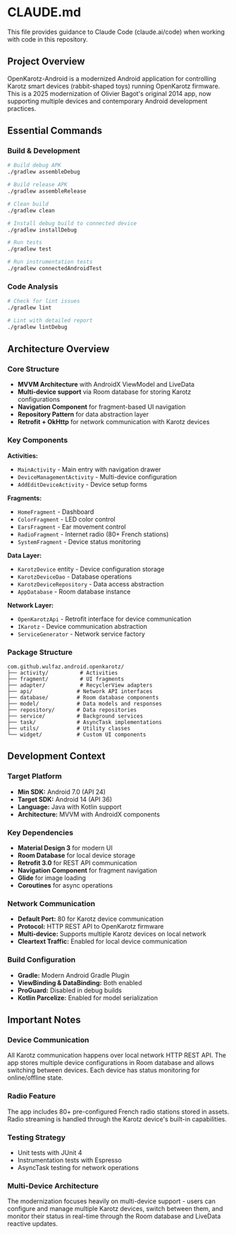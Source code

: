 # CLAUDE.md

This file provides guidance to Claude Code (claude.ai/code) when working with code in this repository.

## Project Overview

OpenKarotz-Android is a modernized Android application for controlling Karotz smart devices (rabbit-shaped toys) running OpenKarotz firmware. This is a 2025 modernization of Olivier Bagot's original 2014 app, now supporting multiple devices and contemporary Android development practices.

## Essential Commands

### Build & Development
```bash
# Build debug APK
./gradlew assembleDebug

# Build release APK
./gradlew assembleRelease

# Clean build
./gradlew clean

# Install debug build to connected device
./gradlew installDebug

# Run tests
./gradlew test

# Run instrumentation tests
./gradlew connectedAndroidTest
```

### Code Analysis
```bash
# Check for lint issues
./gradlew lint

# Lint with detailed report
./gradlew lintDebug
```

## Architecture Overview

### Core Structure
- **MVVM Architecture** with AndroidX ViewModel and LiveData
- **Multi-device support** via Room database for storing Karotz configurations
- **Navigation Component** for fragment-based UI navigation
- **Repository Pattern** for data abstraction layer
- **Retrofit + OkHttp** for network communication with Karotz devices

### Key Components

**Activities:**
- `MainActivity` - Main entry with navigation drawer
- `DeviceManagementActivity` - Multi-device configuration
- `AddEditDeviceActivity` - Device setup forms

**Fragments:**
- `HomeFragment` - Dashboard
- `ColorFragment` - LED color control
- `EarsFragment` - Ear movement control  
- `RadioFragment` - Internet radio (80+ French stations)
- `SystemFragment` - Device status monitoring

**Data Layer:**
- `KarotzDevice` entity - Device configuration storage
- `KarotzDeviceDao` - Database operations
- `KarotzDeviceRepository` - Data access abstraction
- `AppDatabase` - Room database instance

**Network Layer:**
- `OpenKarotzApi` - Retrofit interface for device communication
- `IKarotz` - Device communication abstraction
- `ServiceGenerator` - Network service factory

### Package Structure
```
com.github.wulfaz.android.openkarotz/
├── activity/          # Activities
├── fragment/          # UI fragments  
├── adapter/           # RecyclerView adapters
├── api/              # Network API interfaces
├── database/         # Room database components
├── model/            # Data models and responses
├── repository/       # Data repositories
├── service/          # Background services
├── task/             # AsyncTask implementations
├── utils/            # Utility classes
└── widget/           # Custom UI components
```

## Development Context

### Target Platform
- **Min SDK:** Android 7.0 (API 24)
- **Target SDK:** Android 14 (API 36)
- **Language:** Java with Kotlin support
- **Architecture:** MVVM with AndroidX components

### Key Dependencies
- **Material Design 3** for modern UI
- **Room Database** for local device storage
- **Retrofit 3.0** for REST API communication
- **Navigation Component** for fragment navigation
- **Glide** for image loading
- **Coroutines** for async operations

### Network Communication
- **Default Port:** 80 for Karotz device communication
- **Protocol:** HTTP REST API to OpenKarotz firmware
- **Multi-device:** Supports multiple Karotz devices on local network
- **Cleartext Traffic:** Enabled for local device communication

### Build Configuration
- **Gradle:** Modern Android Gradle Plugin
- **ViewBinding & DataBinding:** Both enabled
- **ProGuard:** Disabled in debug builds
- **Kotlin Parcelize:** Enabled for model serialization

## Important Notes

### Device Communication
All Karotz communication happens over local network HTTP REST API. The app stores multiple device configurations in Room database and allows switching between devices. Each device has status monitoring for online/offline state.

### Radio Feature
The app includes 80+ pre-configured French radio stations stored in assets. Radio streaming is handled through the Karotz device's built-in capabilities.

### Testing Strategy
- Unit tests with JUnit 4
- Instrumentation tests with Espresso
- AsyncTask testing for network operations

### Multi-Device Architecture
The modernization focuses heavily on multi-device support - users can configure and manage multiple Karotz devices, switch between them, and monitor their status in real-time through the Room database and LiveData reactive updates.